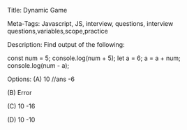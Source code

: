 Title: 
Dynamic Game

Meta-Tags:
Javascript, JS, interview, questions, interview questions,variables,scope,practice

Description:
Find output of the following:


const num = 5;
console.log(num + 5);
let a = 6;
a = a + num;
console.log(num - a);

Options:
(A)  10            //ans
    -6

(B)  Error

(C)  10
    -16

(D)  10
    -10